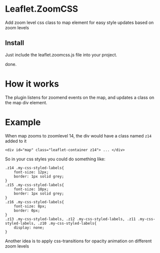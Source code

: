 Leaflet.ZoomCSS
===============

Add zoom level css class to map element for easy style updates based on zoom levels

Install
-------

Just include the leaflet.zoomcss.js file into your project.

done.


How it works
===========

The plugin listens for zoomend events on the map, and updates a class on the map div element.

Example
=======
When map zooms to zoomlevel 14, the div would have a class named `z14` added to it

`<div id="map" class="leaflet-container z14"> ... </div>`

So in your css styles you could do something like:

```
.z14 .my-css-styled-labels{
    font-size: 12px;
    border: 1px solid grey;
}
.z15 .my-css-styled-labels{
    font-size: 10px;
    border: 1px solid grey;
}
.z16 .my-css-styled-labels{
    font-size: 8px;
    border: 0px;
}
.z13 .my-css-styled-labels, .z12 .my-css-styled-labels, .z11 .my-css-styled-labels, .z10 .my-css-styled-labels{
    display: none;
}
```

Another idea is to apply css-transitions for opacity animation on different zoom levels